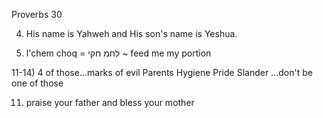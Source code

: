 Proverbs 30


4) His name is Yahweh and His son's name is Yeshua.


8) l'chem choq = לחמ חקי ~ feed me my portion


11-14) 4 of those...marks of evil
  Parents
  Hygiene
  Pride
  Slander
  ...don't be one of those

11) praise your father and bless your mother
